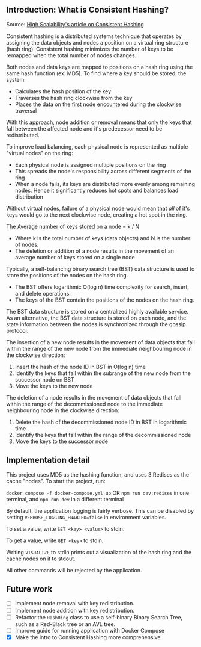 ## Introduction: What is Consistent Hashing?

Source: [High Scalability's article on Consistent Hashing](https://highscalability.com/consistent-hashing-algorithm/)

Consistent hashing is a distributed systems technique that operates by assigning the data objects and nodes a position on a virtual ring structure (hash ring). Consistent hashing minimizes the number of keys to be remapped when the total number of nodes changes.

Both nodes and data keys are mapped to positions on a hash ring using the same hash function (ex: MD5). To find where a key should be stored, the system:

-   Calculates the hash position of the key
-   Traverses the hash ring clockwise from the key
-   Places the data on the first node encountered during the clockwise traversal

With this approach, node addition or removal means that only the keys that fall between the affected node and it's predecessor need to be redistributed.

To improve load balancing, each physical node is represented as multiple "virtual nodes" on the ring:
-   Each physical node is assigned multiple positions on the ring
-   This spreads the node's responsibility across different segments of the ring
-   When a node fails, its keys are distributed more evenly among remaining nodes. Hence it significantly reduces hot spots and balances load distribution

Without virtual nodes, failure of a physical node would mean that _all_ of it's keys would go to the next clockwise node, creating a hot spot in the ring.

The Average number of keys stored on a node = k / N
-   Where k is the total number of keys (data objects) and N is the number of nodes.
-   The deletion or addition of a node results in the movement of an average number of keys stored on a single node

Typically, a self-balancing binary search tree (BST) data structure is used to store the positions of the nodes on the hash ring. 
-   The BST offers logarithmic O(log n) time complexity for search, insert, and delete operations. 
-   The keys of the BST contain the positions of the nodes on the hash ring. 

The BST data structure is stored on a centralized highly available service. As an alternative, the BST data structure is stored on each node, and the state information between the nodes is synchronized through the gossip protocol.

The insertion of a new node results in the movement of data objects that fall within the range of the new node from the immediate neighbouring node in the clockwise direction:
1. Insert the hash of the node ID in BST in O(log n) time
2. Identify the keys that fall within the subrange of the new node from the successor node on BST
3. Move the keys to the new node

The deletion of a node results in the movement of data objects that fall within the range of the decommissioned node to the immediate neighbouring node in the clockwise direction:
1. Delete the hash of the decommissioned node ID in BST in logarithmic time
2. Identify the keys that fall within the range of the decommissioned node
3. Move the keys to the successor node

## Implementation detail

This project uses MD5 as the hashing function, and uses 3 Redises as the cache "nodes". To start the project, run:

`docker compose -f docker-compose.yml up` OR
`npm run dev:redises` in one terminal, and `npm run dev` in a different terminal

By default, the application logging is fairly verbose. This can be disabled by setting `VERBOSE_LOGGING_ENABLED=false` in environment variables.

To set a value, write `SET <key> <value>` to stdin.

To get a value, write `GET <key>` to stdin.

Writing `VISUALIZE` to stdin prints out a visualization of the hash ring and the cache nodes on it to stdout.

All other commands will be rejected by the application.

## Future work

-   [ ] Implement node removal with key redistribution.
-   [ ] Implement node addition with key redistribution.
-   [ ] Refactor the `HashRing` class to use a self-binary Binary Search Tree, such as a Red-Black tree or an AVL tree.
-   [ ] Improve guide for running application with Docker Compose
-   [x] Make the intro to Consistent Hashing more comprehensive
